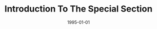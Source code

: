---
title: "Introduction To The Special Section"
date: 1995-01-01
venue: ""
paperurl: https://doi.org/10.1109/TSE.1995.10007
authors: "Henri E Bal, Boumediene Belkhouche and Mary Lou Soffa"
awards: ""
---
